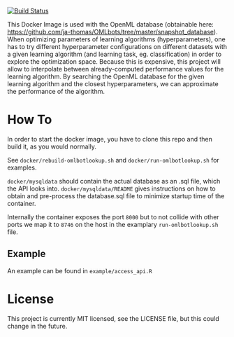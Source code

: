 [![Build Status](https://travis-ci.org/mboecker/lookup-server.svg?branch=master)](https://travis-ci.org/mboecker/lookup-server)

This Docker Image is used with the OpenML database (obtainable here: https://github.com/ja-thomas/OMLbots/tree/master/snapshot_database).
When optimizing parameters of learning algorithms (hyperparameters), one has to try different hyperparameter configurations on different datasets with a given learning algorithm (and learning task, eg. classification) in order to explore the optimization space. 
Because this is expensive, this project will allow to interpolate between already-computed performance values for the learning algorithm. 
By searching the OpenML database for the given learning algorithm and the closest hyperparameters, we can approximate the performance of the algorithm.

# How To

In order to start the docker image, you have to clone this repo and then build it, as you would normally.

See `docker/rebuild-omlbotlookup.sh` and `docker/run-omlbotlookup.sh` for examples.

`docker/mysqldata` should contain the actual database as an .sql file, which the API looks into. `docker/mysqldata/README` gives instructions on how to obtain and pre-process the database.sql file to minimize startup time of the container.

Internally the container exposes the port `8000` but to not collide with other ports we map it to `8746` on the host in the examplary `run-omlbotlookup.sh` file.

## Example

An example can be found in `example/access_api.R`

# License

This project is currently MIT licensed, see the LICENSE file, but this could change in the future.
